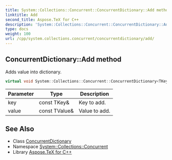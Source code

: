 ```yaml
---
title: System::Collections::Concurrent::ConcurrentDictionary::Add method
linktitle: Add
second_title: Aspose.TeX for C++
description: 'System::Collections::Concurrent::ConcurrentDictionary::Add method. Adds value into dictionary in C++.'
type: docs
weight: 100
url: /cpp/system.collections.concurrent/concurrentdictionary/add/
---
```

## ConcurrentDictionary::Add method


Adds value into dictionary.

```cpp
virtual void System::Collections::Concurrent::ConcurrentDictionary<TKey, TValue>::Add(const TKey &key, const TValue &value) override
```


| Parameter | Type | Description |
| --- | --- | --- |
| key | const TKey\& | Key to add. |
| value | const TValue\& | Value to add. |

## See Also

* Class [ConcurrentDictionary](../)
* Namespace [System::Collections::Concurrent](../../)
* Library [Aspose.TeX for C++](../../../)
